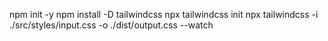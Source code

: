 npm init -y
npm install -D tailwindcss
npx tailwindcss init
npx tailwindcss -i ./src/styles/input.css -o ./dist/output.css --watch